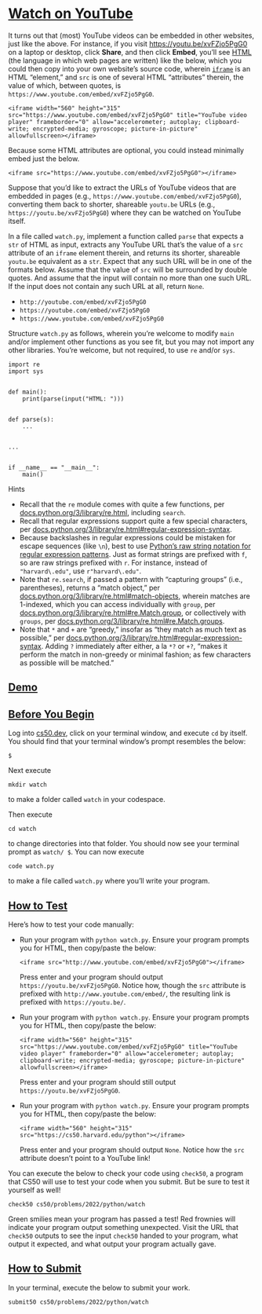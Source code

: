 # [Watch on YouTube](#watch-on-youtube)

It turns out that (most) YouTube videos can be embedded in other
websites, just like the above. For instance, if you visit
<https://youtu.be/xvFZjo5PgG0> on a laptop or desktop, click **Share**,
and then click **Embed**, you’ll see
[HTML](https://en.wikipedia.org/wiki/HTML) (the language in which web
pages are written) like the below, which you could then copy into your
own website’s source code, wherein
[`iframe`](https://developer.mozilla.org/en-US/docs/Web/HTML/Element/iframe)
is an HTML “element,” and `src` is one of several HTML “attributes”
therein, the value of which, between quotes, is
`https://www.youtube.com/embed/xvFZjo5PgG0`.

``` highlight
<iframe width="560" height="315" src="https://www.youtube.com/embed/xvFZjo5PgG0" title="YouTube video player" frameborder="0" allow="accelerometer; autoplay; clipboard-write; encrypted-media; gyroscope; picture-in-picture" allowfullscreen></iframe>
```

Because some HTML attributes are optional, you could instead minimally
embed just the below.

``` highlight
<iframe src="https://www.youtube.com/embed/xvFZjo5PgG0"></iframe>
```

Suppose that you’d like to extract the URLs of YouTube videos that are
embedded in pages (e.g., `https://www.youtube.com/embed/xvFZjo5PgG0`),
converting them back to shorter, shareable `youtu.be` URLs (e.g.,
`https://youtu.be/xvFZjo5PgG0`) where they can be watched on YouTube
itself.

In a file called `watch.py`, implement a function called `parse` that
expects a `str` of HTML as input, extracts any YouTube URL that’s the
value of a `src` attribute of an `iframe` element therein, and returns
its shorter, shareable `youtu.be` equivalent as a `str`. Expect that any
such URL will be in one of the formats below. Assume that the value of
`src` will be surrounded by double quotes. And assume that the input
will contain no more than one such URL. If the input does not contain
any such URL at all, return `None`.

-   `http://youtube.com/embed/xvFZjo5PgG0`
-   `https://youtube.com/embed/xvFZjo5PgG0`
-   `https://www.youtube.com/embed/xvFZjo5PgG0`

Structure `watch.py` as follows, wherein you’re welcome to modify `main`
and/or implement other functions as you see fit, but you may not import
any other libraries. You’re welcome, but not required, to use `re`
and/or `sys`.

``` highlight
import re
import sys


def main():
    print(parse(input("HTML: ")))


def parse(s):
    ...


...


if __name__ == "__main__":
    main()
```

Hints

-   Recall that the `re` module comes with
    quite a few functions, per
    [docs.python.org/3/library/re.html](https://docs.python.org/3/library/re.html),
    including `search`.
-   Recall that regular expressions support
    quite a few special characters, per
    [docs.python.org/3/library/re.html#regular-expression-syntax](https://docs.python.org/3/library/re.html#regular-expression-syntax).
-   Because backslashes in regular
    expressions could be mistaken for escape sequences (like `\n`), best
    to use [Python’s raw string notation for regular expression
    patterns](https://docs.python.org/3/library/re.html#module-re). Just
    as format strings are prefixed with `f`, so are raw strings prefixed
    with `r`. For instance, instead of `"harvard\.edu"`, use
    `r"harvard\.edu"`.
-   Note that `re.search`, if passed a
    pattern with “capturing groups” (i.e., parentheses), returns a
    “match object,” per
    [docs.python.org/3/library/re.html#match-objects](https://docs.python.org/3/library/re.html#match-objects),
    wherein matches are 1-indexed, which you can access individually
    with `group`, per
    [docs.python.org/3/library/re.html#re.Match.group](https://docs.python.org/3/library/re.html#re.Match.group),
    or collectively with `groups`, per
    [docs.python.org/3/library/re.html#re.Match.groups](https://docs.python.org/3/library/re.html#re.Match.groups).
-   Note that `*` and `+` are “greedy,”
    insofar as “they match as much text as possible,” per
    [docs.python.org/3/library/re.html#regular-expression-syntax](https://docs.python.org/3/library/re.html#regular-expression-syntax).
    Adding `?` immediately after either, a la `*?` or `+?`, “makes it
    perform the match in non-greedy or minimal fashion; as few
    characters as possible will be matched.”


## [Demo](#demo)


## [Before You Begin](#before-you-begin)

Log into [cs50.dev](https://cs50.dev/), click on your terminal window,
and execute `cd` by itself. You should find that your terminal window’s
prompt resembles the below:

``` highlight
$
```

Next execute

``` highlight
mkdir watch
```

to make a folder called `watch` in your codespace.

Then execute

``` highlight
cd watch
```

to change directories into that folder. You should now see your terminal
prompt as `watch/ $`. You can now execute

``` highlight
code watch.py
```

to make a file called `watch.py` where you’ll write your program.


## [How to Test](#how-to-test)

Here’s how to test your code manually:

-   Run your program with `python watch.py`.
    Ensure your program prompts you for HTML, then copy/paste the below:

    ``` highlight
    <iframe src="http://www.youtube.com/embed/xvFZjo5PgG0"></iframe>
    ```

    Press enter and your program should output
    `https://youtu.be/xvFZjo5PgG0`. Notice how, though the `src`
    attribute is prefixed with `http://www.youtube.com/embed/`, the
    resulting link is prefixed with `https://youtu.be/`.

-   Run your program with `python watch.py`.
    Ensure your program prompts you for HTML, then copy/paste the below:

    ``` highlight
    <iframe width="560" height="315" src="https://www.youtube.com/embed/xvFZjo5PgG0" title="YouTube video player" frameborder="0" allow="accelerometer; autoplay; clipboard-write; encrypted-media; gyroscope; picture-in-picture" allowfullscreen></iframe>
    ```

    Press enter and your program should still output
    `https://youtu.be/xvFZjo5PgG0`.

-   Run your program with `python watch.py`.
    Ensure your program prompts you for HTML, then copy/paste the below:

    ``` highlight
    <iframe width="560" height="315" src="https://cs50.harvard.edu/python"></iframe>
    ```

    Press enter and your program should output `None`. Notice how the
    `src` attribute doesn’t point to a YouTube link!

You can execute the below to check your code using `check50`, a program
that CS50 will use to test your code when you submit. But be sure to
test it yourself as well!

``` highlight
check50 cs50/problems/2022/python/watch
```

Green smilies mean your program has passed a test! Red frownies will
indicate your program output something unexpected. Visit the URL that
`check50` outputs to see the input `check50` handed to your program,
what output it expected, and what output your program actually gave.


## [How to Submit](#how-to-submit)

In your terminal, execute the below to submit your work.

``` highlight
submit50 cs50/problems/2022/python/watch
```
